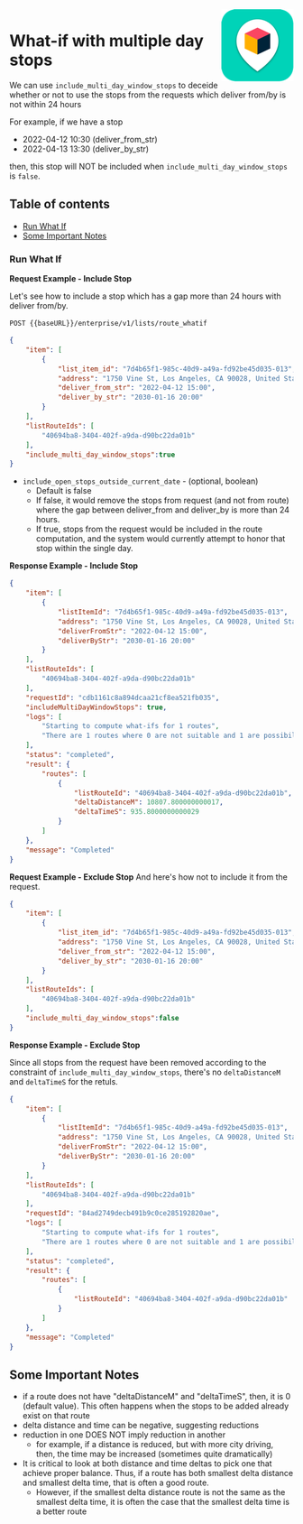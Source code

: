 

<img src="../../assets/images/beans-128x128.png" align="right" />

# What-if with multiple day stops

We can use `include_multi_day_window_stops` to deceide whether or not to use the stops from the requests which deliver from/by is not within 24 hours

For example, if we have a stop
- 2022-04-12 10:30 (deliver_from_str)
- 2022-04-13 13:30 (deliver_by_str)

then, this stop will NOT be included when `include_multi_day_window_stops` is `false`.

## Table of contents
- [Run What If](#run-what-if)
- [Some Important Notes](#some-important-notes)

### Run What If
**Request Example - Include Stop**

Let's see how to include a stop which has a gap more than 24 hours with deliver from/by.

```
POST {{baseURL}}/enterprise/v1/lists/route_whatif
```


```json
{
    "item": [
        {
            "list_item_id": "7d4b65f1-985c-40d9-a49a-fd92be45d035-013",
            "address": "1750 Vine St, Los Angeles, CA 90028, United States",
            "deliver_from_str": "2022-04-12 15:00",
            "deliver_by_str": "2030-01-16 20:00"
        }
    ],
    "listRouteIds": [
        "40694ba8-3404-402f-a9da-d90bc22da01b"
    ],
    "include_multi_day_window_stops":true
}
```
- `include_open_stops_outside_current_date` - (optional, boolean)
  - Default is false
  - If false, it would remove the stops from request (and not from route) where the gap between deliver_from and deliver_by is more than 24 hours.
  - If true, stops from the request would be included in the route computation, and the system would currently attempt to honor that stop within the single day.

**Response Example - Include Stop**

```json
{
    "item": [
        {
            "listItemId": "7d4b65f1-985c-40d9-a49a-fd92be45d035-013",
            "address": "1750 Vine St, Los Angeles, CA 90028, United States",
            "deliverFromStr": "2022-04-12 15:00",
            "deliverByStr": "2030-01-16 20:00"
        }
    ],
    "listRouteIds": [
        "40694ba8-3404-402f-a9da-d90bc22da01b"
    ],
    "requestId": "cdb1161c8a894dcaa21cf8ea521fb035",
    "includeMultiDayWindowStops": true,
    "logs": [
        "Starting to compute what-ifs for 1 routes",
        "There are 1 routes where 0 are not suitable and 1 are possibilities"
    ],
    "status": "completed",
    "result": {
        "routes": [
            {
                "listRouteId": "40694ba8-3404-402f-a9da-d90bc22da01b",
                "deltaDistanceM": 10807.800000000017,
                "deltaTimeS": 935.8000000000029
            }
        ]
    },
    "message": "Completed"
}
```

**Request Example - Exclude Stop**
And here's how not to include it from the request.

```json
{
    "item": [
        {
            "list_item_id": "7d4b65f1-985c-40d9-a49a-fd92be45d035-013",
            "address": "1750 Vine St, Los Angeles, CA 90028, United States",
            "deliver_from_str": "2022-04-12 15:00",
            "deliver_by_str": "2030-01-16 20:00"
        }
    ],
    "listRouteIds": [
        "40694ba8-3404-402f-a9da-d90bc22da01b"
    ],
    "include_multi_day_window_stops":false
}
```

**Response Example - Exclude Stop**

Since all stops from the request have been removed according to the constraint of `include_multi_day_window_stops`, there's no `deltaDistanceM` and `deltaTimeS` for the retuls.

```json
{
    "item": [
        {
            "listItemId": "7d4b65f1-985c-40d9-a49a-fd92be45d035-013",
            "address": "1750 Vine St, Los Angeles, CA 90028, United States",
            "deliverFromStr": "2022-04-12 15:00",
            "deliverByStr": "2030-01-16 20:00"
        }
    ],
    "listRouteIds": [
        "40694ba8-3404-402f-a9da-d90bc22da01b"
    ],
    "requestId": "84ad2749decb491b9c0ce285192820ae",
    "logs": [
        "Starting to compute what-ifs for 1 routes",
        "There are 1 routes where 0 are not suitable and 1 are possibilities"
    ],
    "status": "completed",
    "result": {
        "routes": [
            {
                "listRouteId": "40694ba8-3404-402f-a9da-d90bc22da01b"
            }
        ]
    },
    "message": "Completed"
}
```


## Some Important Notes
- if a route does not have "deltaDistanceM" and "deltaTimeS", then, it is 0 (default value). This often happens when the stops to be added already exist on that route
- delta distance and time can be negative, suggesting reductions
- reduction in one DOES NOT imply reduction in another
  - for example, if a distance is reduced, but with more city driving, then, the time may be increased (sometimes quite dramatically)
- It is critical to look at both distance and time deltas to pick one that achieve proper balance. Thus, if a route has both smallest delta distance and smallest delta time, that is often a good route.
  - However, if the smallest delta distance route is not the same as the smallest delta time, it is often the case that the smallest delta time is a better route